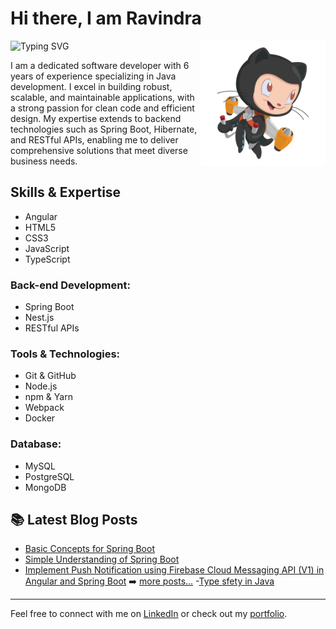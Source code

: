 # Hi there, I am Ravindra

![Typing SVG](https://readme-typing-svg.herokuapp.com?color=36BCF7&lines=Software+Developer;Backend+Developer;Passionate+Coder;Tech+Enthusiast)
<img src="cat.png" align="right" width="200"/>

I am a dedicated software developer with 6 years of experience specializing in Java development. I excel in building robust, scalable, and maintainable applications, with a 
strong passion for clean code and efficient design. My expertise extends to backend technologies such as Spring Boot, Hibernate, and RESTful APIs, enabling me to deliver 
comprehensive solutions that meet diverse business needs.





## Skills & Expertise
- Angular
- HTML5
- CSS3
- JavaScript
- TypeScript

### Back-end Development:
- Spring Boot
- Nest.js
- RESTful APIs

### Tools & Technologies:
- Git & GitHub
- Node.js
- npm & Yarn
- Webpack
- Docker

### Database:
- MySQL
- PostgreSQL
- MongoDB

## 📚 Latest Blog Posts
- [Basic Concepts for Spring Boot](https://ravindrasiddavatam.wordpress.com/2024/08/15/basics-of-springboot/)
- [Simple Understanding of Spring Boot](#)
- [Implement Push Notification using Firebase Cloud Messaging API (V1) in Angular and Spring Boot](#)
➡️ [more posts...](#)
-[Type sfety in Java](https://ravindrasiddavatam.wordpress.com/2024/08/15/type-safety-in-java/)

---

Feel free to connect with me on [LinkedIn](https://www.linkedin.com/in/ravindra-sv/) or check out my [portfolio](https://ravindrasiddavatam.github.io/).

